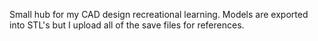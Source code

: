 Small hub for my CAD design recreational learning.
Models are exported into STL's but I upload all of the save files for references.
